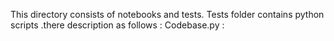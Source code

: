 This directory consists of notebooks and tests.
Tests folder contains python scripts .there description as follows : 
Codebase.py : 